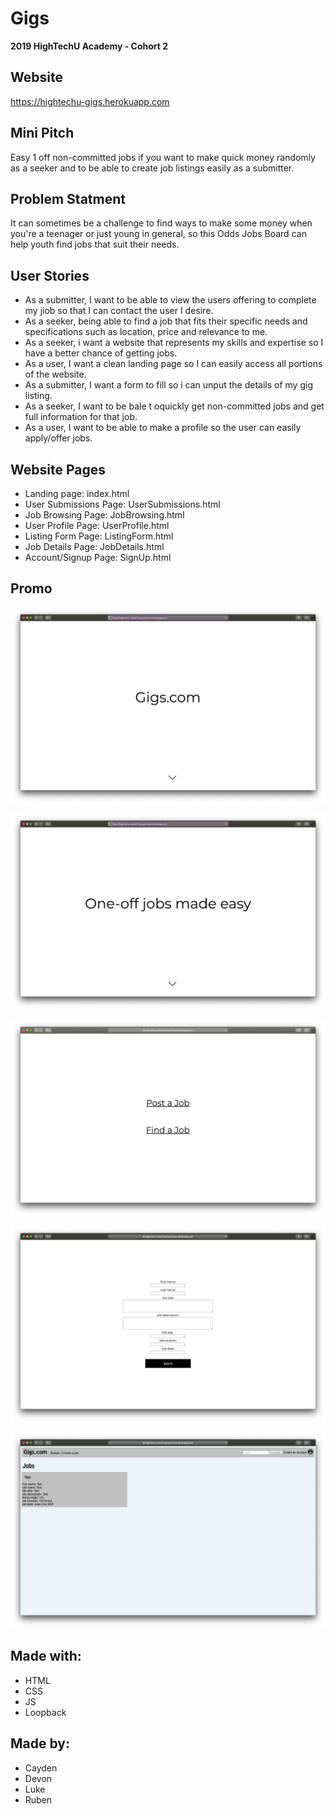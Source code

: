 # Gigs

**2019 HighTechU Academy - Cohort 2**

## Website

https://hightechu-gigs.herokuapp.com

## Mini Pitch

Easy 1 off non-committed jobs if you want to make quick money randomly as a seeker and to be able to create job listings easily as a submitter.

## Problem Statment

It can sometimes be a challenge to find ways to make some money when you're a teenager or just young in general, so this Odds Jobs Board can help youth find jobs that suit their needs.

## User Stories

* As a submitter, I want to be able to view the users offering to complete my jiob so that I can contact the user I desire.
* As a seeker, being able to find a job that fits their specific needs and specifications such as location, price and relevance to me.
* As a seeker, i want a website that represents my skills and expertise so I have a better chance of getting jobs.
* As a user, I want a clean landing page so I can easily access all portions of the website.
* As a submitter, I want a form to fill so i can unput the details of my gig listing.
* As a seeker, I want to be bale t oquickly get non-committed jobs and get full information for that job.
* As a user, I want to be able to make a profile so the user can easily apply/offer jobs.

## Website Pages

* Landing page: index.html
* User Submissions Page: UserSubmissions.html
* Job Browsing Page: JobBrowsing.html
* User Profile Page: UserProfile.html
* Listing Form Page: ListingForm.html
* Job Details Page: JobDetails.html
* Account/Signup Page: SignUp.html

## Promo

![Promo of Website](promo.png)

![Promo of Website](promo-1.png)

![Promo of Website](promo-2.png)

![Promo of Website](promo-3.png)

![Promo of Website](promo-4.png)

## Made with:

* HTML
* CSS
* JS
* Loopback

## Made by:

* Cayden
* Devon
* Luke
* Ruben
